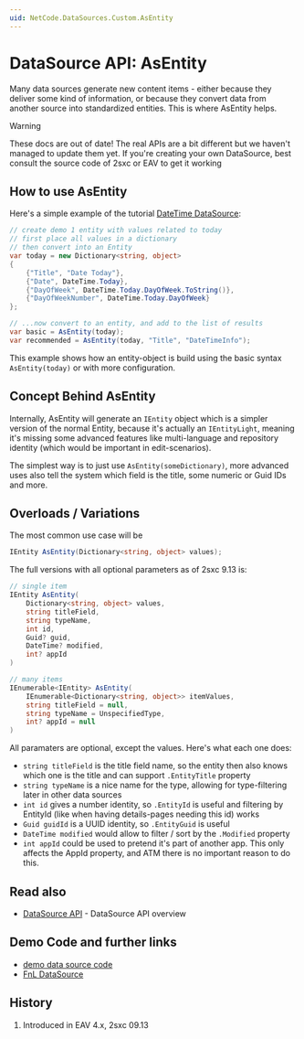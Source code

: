```yaml
---
uid: NetCode.DataSources.Custom.AsEntity
---
```

# DataSource API: AsEntity

Many data sources generate new content items - either because they deliver some kind of information, or because they convert data from another source into standardized entities. This is where AsEntity helps. 

> [!WARNING]
> These docs are out of date! The real APIs are a bit different but we haven't managed to update them yet. 
> If you're creating your own DataSource, best consult the source code of 2sxc or EAV to get it working

## How to use AsEntity
Here's a simple example of the tutorial [DateTime DataSource](https://github.com/2sic/2sxc-eav-tutorial-custom-datasource/): 

```cs
// create demo 1 entity with values related to today
// first place all values in a dictionary 
// then convert into an Entity
var today = new Dictionary<string, object>
{
    {"Title", "Date Today"},
    {"Date", DateTime.Today},
    {"DayOfWeek", DateTime.Today.DayOfWeek.ToString()},
    {"DayOfWeekNumber", DateTime.Today.DayOfWeek}
};

// ...now convert to an entity, and add to the list of results
var basic = AsEntity(today); 
var recommended = AsEntity(today, "Title", "DateTimeInfo"); 

```

This example shows how an entity-object is build using the basic syntax `AsEntity(today)` or with more configuration. 

## Concept Behind AsEntity
Internally, AsEntity will generate an `IEntity` object which is a simpler version of the normal Entity, because it's actually an `IEntityLight`, meaning it's missing some advanced features like multi-language and repository identity (which would be important in edit-scenarios). 

The simplest way is to just use `AsEntity(someDictionary)`, more advanced uses also tell the system which field is the title, some numeric or Guid IDs and more. 


## Overloads / Variations


The most common use case will be

```cs
IEntity AsEntity(Dictionary<string, object> values);
```

The full versions with all optional parameters as of 2sxc 9.13 is:


```cs
// single item
IEntity AsEntity(
    Dictionary<string, object> values,
    string titleField,
    string typeName,
    int id,
    Guid? guid,
    DateTime? modified,
    int? appId
)

// many items
IEnumerable<IEntity> AsEntity(
    IEnumerable<Dictionary<string, object>> itemValues,
    string titleField = null,
    string typeName = UnspecifiedType,
    int? appId = null
)

```
All paramaters are optional, except the values. Here's what each one does:

* `string titleField` is the title field name, so the entity then also knows which one is the title and can support `.EntityTitle` property
* `string typeName` is a nice name for the type, allowing for type-filtering later in other data sources
* `int id` gives a number identity, so `.EntityId` is useful and filtering by EntityId (like when having details-pages needing this id) works
* `Guid guidId` is a UUID identity, so `.EntityGuid` is useful
* `DateTime modified` would allow to filter / sort by the `.Modified` property
* `int appId` could be used to pretend it's part of another app. This only affects the AppId property, and ATM there is no important reason to do this. 


## Read also

* [DataSource API](xref:NetCode.DataSources.Custom.Api) - DataSource API overview

## Demo Code and further links

* [demo data source code](https://github.com/2sic/2sxc-eav-tutorial-custom-datasource)
* [FnL DataSource](https://github.com/2sic/dnn-datasource-form-and-list)

## History

1. Introduced in EAV 4.x, 2sxc 09.13
